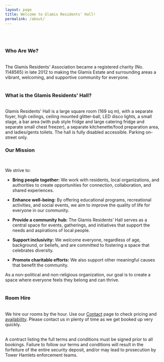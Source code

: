 ```yaml
---
layout: page
title: Welcome to Glamis Residents' Hall!
permalink: /about/
---
```

<br><br>
<h3>Who Are We?</h3>
<br>
The Glamis Residents' Association became a registered charity (No. 1148565) in late 2012 to making the Glamis Estate and surrounding areas a vibrant, welcoming, and supportive community for everyone.
<br><br>

<h3>What is the Glamis Residents' Hall?</h3>
<br>
Glamis Residents' Hall is a large square room (169 sq m), with a separate foyer, high ceilings, ceiling mounted glitter-ball, LED disco lights, a small stage, a bar area (with pub style fridge and large catering fridge and separate small chest freezer), a separate kitchenette/food preparation area, and ladies/gents toilets.
The hall is fully disabled accessible. Parking on-street only.
<br>

<h3>Our Mission</h3>
<br>

We strive to:
<br>

- **Bring people together:** We work with residents, local organizations, and authorities to create opportunities for connection, collaboration, and shared experiences.
  
- **Enhance well-being:** By offering educational programs, recreational activities, and social events, we aim to improve the quality of life for everyone in our community.
  
- **Provide a community hub:** The Glamis Residents’ Hall serves as a central space for events, gatherings, and initiatives that support the needs and aspirations of local people.
  
- **Support inclusivity:** We welcome everyone, regardless of age, background, or beliefs, and are committed to fostering a space that celebrates diversity.
  
- **Promote charitable efforts:** We also support other meaningful causes that benefit the community.

As a non-political and non-religious organization, our goal is to create a space where everyone feels they belong and can thrive.
<br><br>

<h3>Room Hire</h3>
<br>
We hire our rooms by the hour. Use our <a href="{{ site.baseurl }}/contact">Contact</a> page to check pricing and <a href="{{ site.baseurl }}/availability">availability</a>. 
Please contact us in plenty of time as we get booked up very quickly.
<br><br>
 
A contract listing the full terms and conditions must be signed prior to all bookings. Failure to follow our terms and conditions will result in the forfeiture of the entire security deposit, and/or may lead to prosecution by Tower Hamlets enforcement teams.
